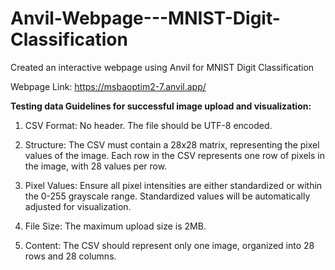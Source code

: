 # Anvil-Webpage---MNIST-Digit-Classification
Created an interactive webpage using Anvil for MNIST Digit Classification

Webpage Link: https://msbaoptim2-7.anvil.app/

**Testing data Guidelines for successful image upload and visualization:**

1. CSV Format:
No header. The file should be UTF-8 encoded.

2. Structure:
The CSV must contain a 28x28 matrix, representing the pixel values of the image. Each row in the CSV represents one row of pixels in the image, with 28 values per row.

3. Pixel Values:
Ensure all pixel intensities are either standardized or within the 0-255 grayscale range. Standardized values will be automatically adjusted for visualization.

4. File Size:
The maximum upload size is 2MB.

5. Content:
The CSV should represent only one image, organized into 28 rows and 28 columns.
